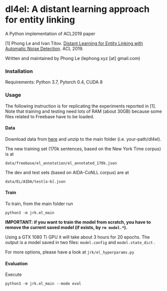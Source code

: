 dl4el: A distant learning approach for entity linking
========

A Python implementation of ACL2019 paper 

[1] Phong Le and Ivan Titov. [Distant Learning for Entity Linking with Automatic Noise Detection](https://arxiv.org/abs/1905.07189). ACL 2019.

Written and maintained by Phong Le (lephong.xyz [at] gmail.com)

### Installation

Requirements: Python 3.7, Pytorch 0.4, CUDA 8

### Usage

The following instruction is for replicating the experiments reported in [1]. 
Note that training and testing need lots of RAM (about 30GB) because 
some files related to Freebase have to be loaded. 


#### Data

Download data from [here](https://drive.google.com/open?id=1un-UQGPFVpDVxeXtijz6eA5xYkBCe_eV) 
and unzip to the main folder (i.e. your-path/dl4el).

The new training set (170k sentences, based on the New York Time corpus) is at

    data/freebase/el_annotation/el_annotated_170k.json

The dev and test sets (based on AIDA-CoNLL corpus) are at

    data/EL/AIDA/test[a-b].json


#### Train

To train, from the main folder run

    python3 -m jrk.el_main

**IMPORTANT: if you want to train the model from scratch, you have to remove the current saved model (if exists, by `rm model.*`).**

Using a GTX 1080 Ti GPU it will take about 3 hours for 20 epochs. The output is a model saved in two files: 
`model.config` and `model.state_dict` . 

For more options, please have a look at `jrk/el_hyperparams.py` 

#### Evaluation

Execute

    python3 -m jrk.el_main --mode eval 


